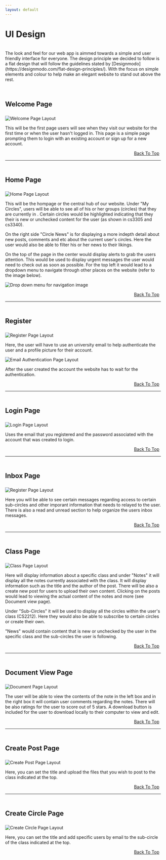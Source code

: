 ```yaml
---
layout: default
---
```


<style>
    h2{margin: 25px 0;}
    hr{margin-bottom: 50px;}
</style>

# UI Design
<br>
The look and feel for our web app is aimmed towards a simple and user friendly interface for everyone. The design principle we decided to follow is a flat design that will follow the guidelines stated by [Designmodo](https://designmodo.com/flat-design-principles/). With the focus on simple elements and colour to help make an elegant website to stand out above the rest.

<br>
<br>
<br>


## Welcome Page

![Welcome Page Layout](assets/images/welcome.png "Welcome page layout")

This will be the first page users will see when they visit our website for the first time or when the user hasn't logged in. This page is a simple page prompting them to login with an existing account or sign up for a new account. 

<div style="text-align: right; margin: 5px;">
<a href="#" >Back To Top</a></div>

---

## Home Page


![Home Page Layout](assets/images/home.png "Home page layout")

This will be the hompage or the central hub of our website. Under "My Circles", users will be able to see all of his or her groups (circles) that they are currently in .  Certain circles would be highlighted indicating that they their is new or unchecked content for the user (as shown in cs3305 and cs3340). 

On the right side "Circle News" is for displaying a more indepth detail about new posts, comments and etc about the current user's circles. Here the user would also be able to filter his or her news to their likings. 

On the top of the page in the center would display alerts to grab the users attention. This would be used to display urgent messages the user would need to check out as soon as possible. For the top left it would lead to a dropdown menu to navigate through other places on the website (refer to the image below). 

![Drop down menu for navigation image](\assets\images\dropdown.png "Drop down menu for navigation")

<div style="text-align: right; margin: 5px;">
<a href="#" >Back To Top</a></div>

---

## Register

![Register Page Layout](assets/images/signup.png "Register page layout")

Here, the user will have to use an university email to help authenticate the user and a profile picture for their account. 

![Email Authentication Page Layout](\assets\images\authorize.png "Email Authentication layout")

After the user created the account the website has to wait for the authentication. 

<div style="text-align: right; margin: 5px;">
<a href="#" >Back To Top</a></div>

---

## Login Page

![Login Page Layout](assets/images/login.png "Login page layout")

Uses the email that you registered and the password associated with the account that was created to login. 

<div style="text-align: right; margin: 5px;">
<a href="#" >Back To Top</a></div>

---

## Inbox Page

![Register Page Layout](assets/images/inbox.png "Register page layout")

Here you will be able to see certain messages regarding access to certain sub-circles and other imporant information that needs to relayed to the user. There is also a read and unread section to help organize the users inbox messages. 

<div style="text-align: right; margin: 5px;">
<a href="#" >Back To Top</a></div>

---

## Class Page

![Class Page Layout](assets/images/class.png  "Class page layout")

Here will display information about a specific class and under "Notes" it will display all the notes currently associated with the class. It will display information such as the title and the author of the post. There will be also a create new post for users to upload their own content. Clicking on the posts would lead to viewing the actual content of the notes and more (see Document view page).

Under "Sub-Circles" it will be used to display all the circles within the user's class (CS2212). Here they would also be able to subscribe to certain circles or create their own. 

"News" would contain content that is new or unchecked by the user in the specific class and the sub-circles the user is following. 

<div style="text-align: right; margin: 5px;">
<a href="#" >Back To Top</a></div>

---

## Document View Page

![Document Page Layout](assets/images/post.png "Document page layout")

The user will be able to view the contents of the note in the left box and in the right box it will contain user comments regarding the notes. There will be also ratings for the user to score out of 5 stars. A download button is included for the user to download locally to their computer to view and edit. 

<div style="text-align: right; margin: 5px;">
<a href="#" >Back To Top</a></div>

---

## Create Post Page

![Create Post  Page Layout](assets/images/createpost.png "Create Post page layout")

Here, you can set the title and upload the files that you wish to post to the class indicated at the top. 

<div style="text-align: right; margin: 5px;">
<a href="#" >Back To Top</a></div>

---

## Create Circle Page

![Create Circle Page Layout](assets/images/createcircle.png "Create Circle page layout")

Here, you can set the title and add specific users by email to the sub-circle of the class indicated at the top. 

<div style="text-align: right; margin: 5px;">
<a href="#" >Back To Top</a></div>
